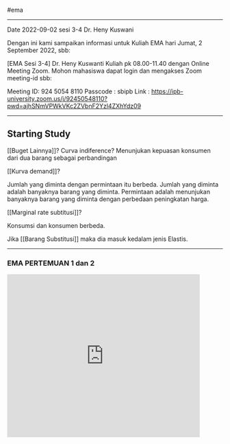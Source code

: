 #ema 

-------------------------------------------------
Date 2022-09-02
sesi 3-4 
Dr. Heny Kuswani

Dengan ini kami sampaikan informasi untuk Kuliah EMA hari Jumat, 2 September 2022, sbb:

[EMA Sesi 3-4] Dr. Heny Kuswanti
Kuliah pk 08.00-11.40 dengan Online Meeting Zoom. Mohon mahasiswa dapat login dan mengakses Zoom meeting-id sbb:

Meeting ID: 924 5054 8110
Passcode : sbipb
Link : https://ipb-university.zoom.us/j/92450548110?pwd=ajhSNmVPWkVKc2ZVbnF2Yzl4ZXhYdz09

-------------------------------------------------

## Starting Study

[[Buget Lainnya]]?
Curva indiference? Menunjukan kepuasan konsumen dari dua barang sebagai perbandingan

[[Kurva demand]]? 


Jumlah yang diminta dengan permintaan itu berbeda.
Jumlah yang diminta adalah banyaknya barang yang diminta.
Permintaan adalah menunjukan banyaknya barang yang diminta dengan perbedaan peningkatan harga.

[[Marginal rate subtitusi]]?

Konsumsi dan konsumen berbeda.


Jika [[Barang Substitusi]] maka dia masuk kedalam jenis Elastis.



----
### EMA PERTEMUAN 1 dan 2



<iframe 
		border=0 
		frameborder=0 
		height=380 
		width=450 
		src="https://youtu.be/Yq85UoAfW6o">
</iframe>


